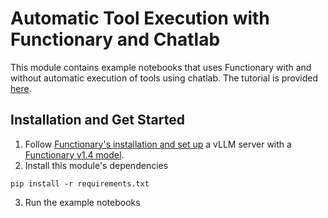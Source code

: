 # Automatic Tool Execution with Functionary and Chatlab

This module contains example notebooks that uses Functionary with and without automatic execution of tools using chatlab. The tutorial is provided [here](https://app.archbee.com/doc/Qhn7Tpf1Jxvuk7AsM2LHs/Q2Wf5Hp3c2fSBDuSKLsYe).

## Installation and Get Started

1. Follow [Functionary's installation and set up](https://github.com/MeetKai/functionary?tab=readme-ov-file#setup) a vLLM server with a [Functionary v1.4 model](https://huggingface.co/meetkai/functionary-7b-v1.4).
2. Install this module's dependencies
```shell
pip install -r requirements.txt
```
3. Run the example notebooks